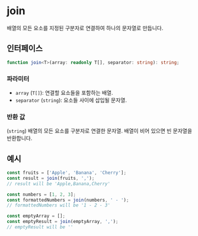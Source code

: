 # join

배열의 모든 요소를 지정된 구분자로 연결하여 하나의 문자열로 만듭니다.

## 인터페이스

```typescript
function join<T>(array: readonly T[], separator: string): string;
```

### 파라미터

- `array` (`T[]`): 연결할 요소들을 포함하는 배열.
- `separator` (`string`): 요소들 사이에 삽입될 문자열.

### 반환 값

(`string`) 배열의 모든 요소를 구분자로 연결한 문자열. 배열이 비어 있으면 빈 문자열을 반환합니다.

## 예시

```typescript
const fruits = ['Apple', 'Banana', 'Cherry'];
const result = join(fruits, ',');
// result will be 'Apple,Banana,Cherry'

const numbers = [1, 2, 3];
const formattedNumbers = join(numbers, ' - ');
// formattedNumbers will be '1 - 2 - 3'

const emptyArray = [];
const emptyResult = join(emptyArray, ',');
// emptyResult will be ''
```
